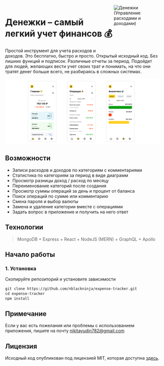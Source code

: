 <img align='right' src="https://user-images.githubusercontent.com/36636599/145855303-6a5b2d37-37ae-4314-8470-869212c7bd5b.png" width="150" height='150' alt='Денежки (Управление расходами и доходами)'>

# Денежки – самый легкий учет финансов 💰

Простой инструмент для учета расходов и доходов. Это бесплатно, быстро и просто. Открытый исходный код. Без лишних
функций и подписок. Различные отчеты за период. Подойдет для людей, желающих вести учет своих трат и понимать, на что
они тратят денег больше всего, не разбираясь в сложных системах.

![Скриншоты приложения](./.github/images/screen-first.png)

## Возможности

- Записи расходов и доходов по категориям с комментариями
- Статистика по категориям за период в виде диаграмм
- Просмотр разницы доход / расход по месяцу
- Переименование категорий после создания
- Просмотр суммы операций за день и процент от баланса
- Поиск операций по сумме или комментарию
- Смена пароля и выбор валюты
- Замена и удаление категории вместе с операциями
- Задать вопрос в приложение и получить на него ответ

## Технологии

> MongoDB + Express + React + NodeJS (MERN) + GraphQL + Apollo

## Начало работы

### 1. Установка

Скопируйте репозиторий и установите зависимости

```shell
git clone https://github.com/nblackninja/expense-tracker.git
cd expense-tracker 
npm install
```

## Примечание

Если у вас есть пожелания или проблемы с использованием приложения, пишите на
почту [nikitayudin782@gmail.com](mailto:nikitayudin782@gmail.com)

## Лицензия

Исходный код опубликован под лицензией MIT, которая доступна [здесь](LICENSE). 
